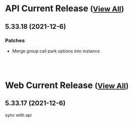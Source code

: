 
# API Current Release <small>([View All](/API.md))</small>
## 5.33.18 (2021-12-6)
### Patches 

- Merge group call park options into instance

<br><br>
# Web Current Release <small>([View All](/Web.md))</small>
## 5.33.17 (2021-12-6)
sync with api

  